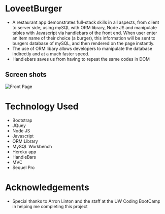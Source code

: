 # LoveetBurger

* A restaurant app demonstrates full-stack skills in all aspects, from client to server side, using mySQL with ORM library, Node JS and manipulate tables with Javascript via handlebars of the front end. When user enter an item name of their choice (a burger), this information will be sent to burgers database of mySQL, and then rendered on the page instantly.
* The use of ORM libary allows developers to manipulate the database indirectly and at a much faster speed.
* Handlebars saves us from having to repeat the same codes in DOM
## Screen shots
![Front Page](assets/img/screenshot.png)



# Technology Used
- Bootstrap
- JQuey
- Node JS
- Javascript
- ORM Library
- MySQL Workbench
- Heroku app
- HandleBars
- MVC 
- Sequel Pro

# Acknowledgements

* Special thanks to Arron Linton and the staff at the UW Coding BootCamp in helping me completing this project
